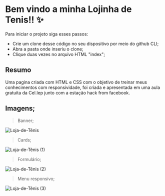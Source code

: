# Bem vindo a minha Lojinha de Tenis!! ✨

Para iniciar o projeto siga esses passos: 

- Crie um clone desse código no seu dispositivo por meio do github CLI;
- Abra a pasta onde inseriu o clone;
- Clique duas vezes no arquivo HTML "index";

## Resumo

Uma pagina criada com HTML e CSS com o objetivo de treinar meus conhecimentos com responsividade, foi criada e apresentada em uma aula gratuita da Cel.lep
junto com a estação hack from facebook.

## Imagens;

> Banner;

![Loja-de-Tênis](https://user-images.githubusercontent.com/103211486/229303281-dccb1b5d-2a7e-456b-a18c-247ce0a62b46.png)

> Cards;

![Loja-de-Tênis (1)](https://user-images.githubusercontent.com/103211486/229303284-f6fefd6d-5448-4b86-b919-bee3b7a3fae2.png)

> Formulário;

![Loja-de-Tênis (2)](https://user-images.githubusercontent.com/103211486/229303287-616fc1db-9cc5-4dc4-a92d-058e02677680.png)

> Menu responsivo;

![Loja-de-Tênis (3)](https://user-images.githubusercontent.com/103211486/229303289-b88d379d-20c0-46ff-a282-db56e5267156.png)
